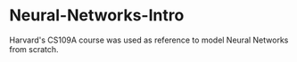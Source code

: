 # Neural-Networks-Intro
Harvard's CS109A course was used as reference to model Neural Networks from scratch.

